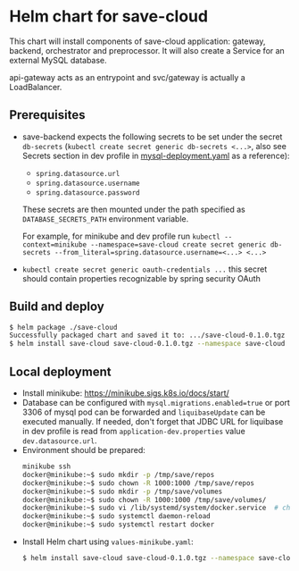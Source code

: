 # Helm chart for save-cloud
This chart will install components of save-cloud application: gateway, backend, orchestrator and preprocessor.
It will also create a Service for an external MySQL database.

api-gateway acts as an entrypoint and svc/gateway is actually a LoadBalancer.

## Prerequisites
* save-backend expects the following secrets to be set under the secret `db-secrets` (`kubectl create secret generic db-secrets <...>`, 
  also see Secrets section in dev profile in [mysql-deployment.yaml](templates/mysql-deployment.yaml) as a reference): 
  * `spring.datasource.url`
  * `spring.datasource.username`
  * `spring.datasource.password`
  
  These secrets are then mounted under the path specified as `DATABASE_SECRETS_PATH` environment variable.

  For example, for minikube and dev profile run `kubectl --context=minikube --namespace=save-cloud create secret generic db-secrets --from_literal=spring.datasource.username=<...> <...>`
* `kubectl create secret generic oauth-credentials ...` this secret should contain properties recognizable by spring security OAuth

## Build and deploy
```bash
$ helm package ./save-cloud
Successfully packaged chart and saved it to: .../save-cloud-0.1.0.tgz
$ helm install save-cloud save-cloud-0.1.0.tgz --namespace save-cloud
```

## Local deployment
* Install minikube: https://minikube.sigs.k8s.io/docs/start/
* Database can be configured with `mysql.migrations.enabled=true` or port 3306 of mysql pod can be forwarded
  and `liquibaseUpdate` can be executed manually. If needed, don't forget that JDBC URL for liquibase in dev profile
  is read from `application-dev.properties` value `dev.datasource.url`.
* Environment should be prepared:
  ```bash
  minikube ssh
  docker@minikube:~$ sudo mkdir -p /tmp/save/repos
  docker@minikube:~$ sudo chown -R 1000:1000 /tmp/save/repos
  docker@minikube:~$ sudo mkdir -p /tmp/save/volumes
  docker@minikube:~$ sudo chown -R 1000:1000 /tmp/save/volumes/
  docker@minikube:~$ sudo vi /lib/systemd/system/docker.service  # change ExecSTart to allow HTTP connection to Docker daemon
  docker@minikube:~$ sudo systemctl daemon-reload
  docker@minikube:~$ sudo systemctl restart docker
  ```
* Install Helm chart using `values-minikube.yaml`: 
  ```bash
  $ helm install save-cloud save-cloud-0.1.0.tgz --namespace save-cloud --values values-minikube.yaml
  ```
